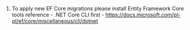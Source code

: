 1. To apply new EF Core migrations please install Entity Framework Core tools reference - .NET Core CLI first - https://docs.microsoft.com/pl-pl/ef/core/miscellaneous/cli/dotnet
